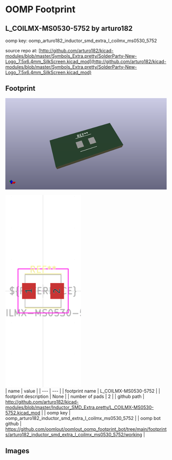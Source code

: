 # OOMP Footprint  
## L_COILMX-MS0530-5752  by arturo182  
  
oomp key: oomp_arturo182_inductor_smd_extra_l_coilmx_ms0530_5752  
  
source repo at: [http://github.com/arturo182/kicad-modules/blob/master/Symbols_Extra.pretty/SolderParty-New-Logo_7.5x6.4mm_SilkScreen.kicad_mod](http://github.com/arturo182/kicad-modules/blob/master/Symbols_Extra.pretty/SolderParty-New-Logo_7.5x6.4mm_SilkScreen.kicad_mod)  
## Footprint  
  
[![working_kicad_pcb_3d.png](working_kicad_pcb_3d_600.png)](working_kicad_pcb_3d.png)  
  
[![working.png](working_600.png)](working.png)  
| name | value | 
| --- | --- | 
| footprint name | L_COILMX-MS0530-5752 | 
| footprint description | None | 
| number of pads | 2 | 
| github path | http://github.com/arturo182/kicad-modules/blob/master/Inductor_SMD_Extra.pretty/L_COILMX-MS0530-5752.kicad_mod | 
| oomp key | oomp_arturo182_inductor_smd_extra_l_coilmx_ms0530_5752 | 
| oomp bot github | https://github.com/oomlout/oomlout_oomp_footprint_bot/tree/main/footprints/arturo182_inductor_smd_extra_l_coilmx_ms0530_5752/working | 
## Images  
